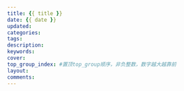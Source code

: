 ```yaml
---
title: {{ title }}
date: {{ date }}
updated: 
categories: 
tags: 
description: 
keywords: 
cover: 
top_group_index: #置顶top_group顺序，非负整数，数字越大越靠前
layout: 
comments: 
---
```


